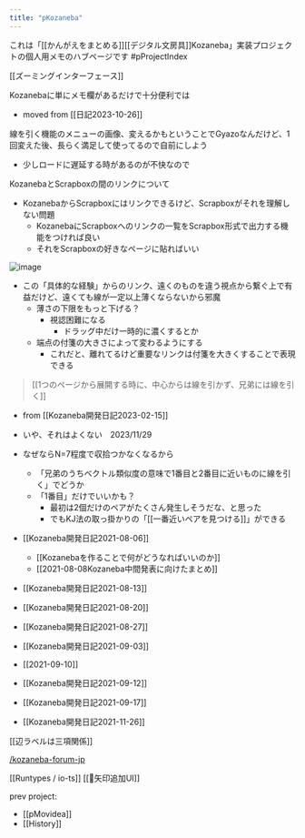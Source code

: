 ```yaml
---
title: "pKozaneba"
---
```


これは「[[かんがえをまとめる]][[デジタル文房具]]Kozaneba」実装プロジェクトの個人用メモのハブページです #pProjectIndex

[[ズーミングインターフェース]]

Kozanebaに単にメモ欄があるだけで十分便利では
- moved from [[日記2023-10-26]]

線を引く機能のメニューの画像、変えるかもということでGyazoなんだけど、1回変えた後、長らく満足して使ってるので自前にしよう
- 少しロードに遅延する時があるのが不快なので

KozanebaとScrapboxの間のリンクについて
- KozanebaからScrapboxにはリンクできるけど、Scrapboxがそれを理解しない問題
    - KozanebaにScrapboxへのリンクの一覧をScrapbox形式で出力する機能をつければ良い
    - それをScrapboxの好きなページに貼ればいい

![image](https://gyazo.com/d5f260dd6d9c40bdbec13f7d6939ec8d/thumb/1000)
- この「具体的な経験」からのリンク、遠くのものを違う視点から繋ぐ上で有益だけど、遠くても線が一定以上薄くならないから邪魔
    - 薄さの下限をもっと下げる？
        - 視認困難になる
            - ドラッグ中だけ一時的に濃くするとか
    - 端点の付箋の大きさによって変わるようにする
        - これだと、離れてるけど重要なリンクは付箋を大きくすることで表現できる



> [[1つのページから展開する時に、中心からは線を引かず、兄弟には線を引く]]
- from [[Kozaneba開発日記2023-02-15]]
- いや、それはよくない　2023/11/29
- なぜならN=7程度で収拾つかなくなるから
    - 「兄弟のうちベクトル類似度の意味で1番目と2番目に近いものに線を引く」でどうか
    - 「1番目」だけでいいかも？
        - 最初は2個だけのペアがたくさん発生しそうだな、と思った
        - でもKJ法の取っ掛かりの「[[一番近いペアを見つける]]」ができる

- [[Kozaneba開発日記2021-08-06]]
    - [[Kozanebaを作ることで何がどうなればいいのか]]
    - [[2021-08-08Kozaneba中間発表に向けたまとめ]]
- [[Kozaneba開発日記2021-08-13]]
- [[Kozaneba開発日記2021-08-20]]
- [[Kozaneba開発日記2021-08-27]]
- [[Kozaneba開発日記2021-09-03]]
- [[2021-09-10]]
- [[Kozaneba開発日記2021-09-12]]
- [[Kozaneba開発日記2021-09-17]]
- [[Kozaneba開発日記2021-11-26]]

[[辺ラベルは三項関係]]

[/kozaneba-forum-jp](https://scrapbox.io/kozaneba-forum-jp)


[[Runtypes / io-ts]]
[[🤔矢印追加UI]]

prev project:
- [[pMovidea]]
- [[History]]

